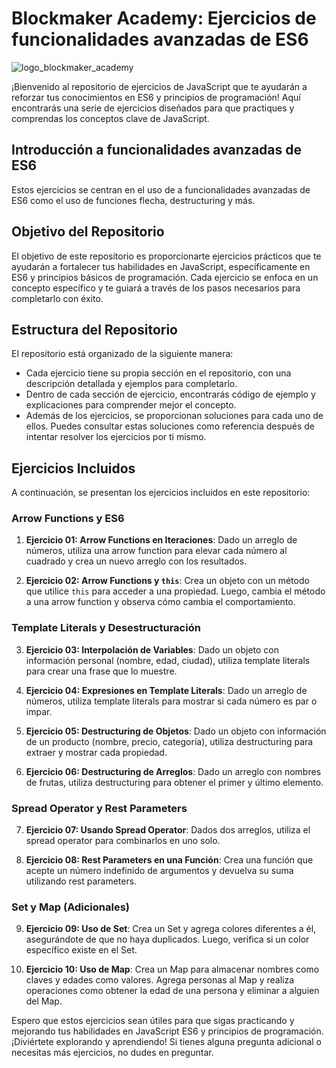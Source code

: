 # Blockmaker Academy: Ejercicios de funcionalidades avanzadas de ES6

![logo_blockmaker_academy](https://avatars.githubusercontent.com/u/128522898?s=400&u=cd50389191929c252ea222200dc3038a9d7d6276&v=4)

¡Bienvenido al repositorio de ejercicios de JavaScript que te ayudarán a reforzar tus conocimientos en ES6 y principios de programación! Aquí encontrarás una serie de ejercicios diseñados para que practiques y comprendas los conceptos clave de JavaScript.

## Introducción a funcionalidades avanzadas de ES6

Estos ejercicios se centran en el uso de a funcionalidades avanzadas de ES6 como el uso de funciones flecha, destructuring y más.

## Objetivo del Repositorio

El objetivo de este repositorio es proporcionarte ejercicios prácticos que te ayudarán a fortalecer tus habilidades en JavaScript, específicamente en ES6 y principios básicos de programación. Cada ejercicio se enfoca en un concepto específico y te guiará a través de los pasos necesarios para completarlo con éxito.

## Estructura del Repositorio

El repositorio está organizado de la siguiente manera:

- Cada ejercicio tiene su propia sección en el repositorio, con una descripción detallada y ejemplos para completarlo.
- Dentro de cada sección de ejercicio, encontrarás código de ejemplo y explicaciones para comprender mejor el concepto.
- Además de los ejercicios, se proporcionan soluciones para cada uno de ellos. Puedes consultar estas soluciones como referencia después de intentar resolver los ejercicios por ti mismo.

## Ejercicios Incluidos

A continuación, se presentan los ejercicios incluidos en este repositorio:

### Arrow Functions y ES6

1. **Ejercicio 01: Arrow Functions en Iteraciones**: Dado un arreglo de números, utiliza una arrow function para elevar cada número al cuadrado y crea un nuevo arreglo con los resultados.

2. **Ejercicio 02: Arrow Functions y `this`**: Crea un objeto con un método que utilice `this` para acceder a una propiedad. Luego, cambia el método a una arrow function y observa cómo cambia el comportamiento.

### Template Literals y Desestructuración

3. **Ejercicio 03: Interpolación de Variables**: Dado un objeto con información personal (nombre, edad, ciudad), utiliza template literals para crear una frase que lo muestre.

4. **Ejercicio 04: Expresiones en Template Literals**: Dado un arreglo de números, utiliza template literals para mostrar si cada número es par o impar.

5. **Ejercicio 05: Destructuring de Objetos**: Dado un objeto con información de un producto (nombre, precio, categoría), utiliza destructuring para extraer y mostrar cada propiedad.

6. **Ejercicio 06: Destructuring de Arreglos**: Dado un arreglo con nombres de frutas, utiliza destructuring para obtener el primer y último elemento.

### Spread Operator y Rest Parameters

7. **Ejercicio 07: Usando Spread Operator**: Dados dos arreglos, utiliza el spread operator para combinarlos en uno solo.

8. **Ejercicio 08: Rest Parameters en una Función**: Crea una función que acepte un número indefinido de argumentos y devuelva su suma utilizando rest parameters.

### Set y Map (Adicionales)

9. **Ejercicio 09: Uso de Set**: Crea un Set y agrega colores diferentes a él, asegurándote de que no haya duplicados. Luego, verifica si un color específico existe en el Set.

10. **Ejercicio 10: Uso de Map**: Crea un Map para almacenar nombres como claves y edades como valores. Agrega personas al Map y realiza operaciones como obtener la edad de una persona y eliminar a alguien del Map.

Espero que estos ejercicios sean útiles para que sigas practicando y mejorando tus habilidades en JavaScript ES6 y principios de programación. ¡Diviértete explorando y aprendiendo! Si tienes alguna pregunta adicional o necesitas más ejercicios, no dudes en preguntar.
